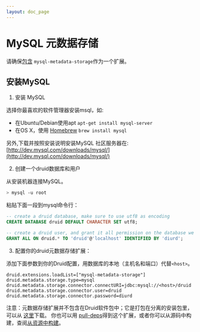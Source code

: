 ```yaml
---
layout: doc_page
---
```


# MySQL 元数据存储

请确保[包含](../../operations/including-extensions.html) `mysql-metadata-storage`作为一个扩展。
## 安装MySQL

1. 安装 MySQL

  选择你最喜欢的软件管理器安装msql，如:
  - 在Ubuntu/Debian使用apt `apt-get install mysql-server`
  - 在OS X，使用 [Homebrew](http://brew.sh/) `brew install mysql`

  另外,下载并按照安装说明安装MySQL
  社区服务器在:
  [http://dev.mysql.com/downloads/mysql/](http://dev.mysql.com/downloads/mysql/)

2. 创建一个druid数据库和用户

  从安装机器连接MySQL。
  ```bash
  > mysql -u root
  ```

 粘贴下面一段到mysql命令行：
  ```sql
  -- create a druid database, make sure to use utf8 as encoding
  CREATE DATABASE druid DEFAULT CHARACTER SET utf8;

  -- create a druid user, and grant it all permission on the database we just created
  GRANT ALL ON druid.* TO 'druid'@'localhost' IDENTIFIED BY 'diurd';
  ```

3. 配置你的druid元数据存储扩展：

  添加下面参数到你的Druid配置，用数据库的本地（主机名和端口）代替`<host>`。
  
  ```properties
  druid.extensions.loadList=["mysql-metadata-storage"]
  druid.metadata.storage.type=mysql
  druid.metadata.storage.connector.connectURI=jdbc:mysql://<host>/druid
  druid.metadata.storage.connector.user=druid
  druid.metadata.storage.connector.password=diurd
  ```

  注意：元数据存储扩展并不包含在Druid软件包中；它是打包在分离的安装包里，可以从 [这里](http://druid.io/downloads.html)下载。
  你也可以用 [pull-deps](../../operations/pull-deps.html)得到这个扩展，或者你可以从源码中构建，查阅[从资源中构建](../build.html)。